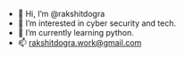- 👋 Hi, I’m @rakshitdogra
- 👀 I’m interested in cyber security and tech.
- 🌱 I’m currently learning python.
- 📫 rakshitdogra.work@gmail.com
